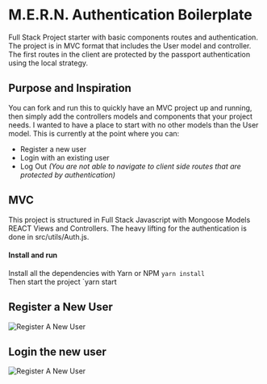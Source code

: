 # M.E.R.N. Authentication Boilerplate
Full Stack Project starter with basic components routes and authentication. The project is in MVC format that includes the User model and controller. The first routes in the client are protected by the passport authentication using the local strategy. 

## Purpose and Inspiration
You can fork and run this to quickly have an MVC project up and running, then simply add the controllers models and components that your project needs. I wanted to have a place to start with no other models than the User model. This is currently at the point where you can:

- Register a new user
- Login with an existing user
- Log Out
*(You are not able to navigate to client side routes that are protected by authentication)*


## MVC
This project is structured in Full Stack Javascript with Mongoose Models REACT Views and Controllers. The heavy lifting for the authentication is done in src/utils/Auth.js.
#### Install and run
Install all the dependencies with Yarn or NPM
`yarn install` <br>
Then start the project
`yarn start

## Register a New User
![Register A New User](https://github.com/ashubly25/MernAuthenticationBoilerplate/blob/master/Screenshot%20from%202020-09-18%2018-10-19.png)

## Login the new user
![Register A New User]()
